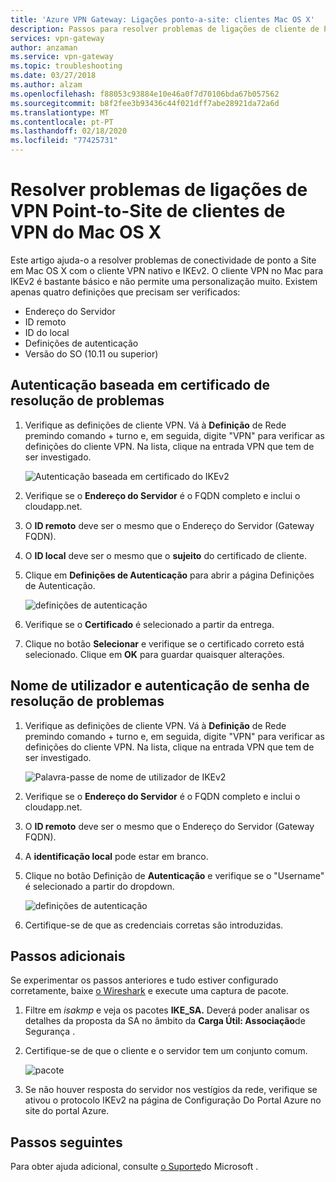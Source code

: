 ```yaml
---
title: 'Azure VPN Gateway: Ligações ponto-a-site: clientes Mac OS X'
description: Passos para resolver problemas de ligações de cliente de P2S Mac OS X VPN
services: vpn-gateway
author: anzaman
ms.service: vpn-gateway
ms.topic: troubleshooting
ms.date: 03/27/2018
ms.author: alzam
ms.openlocfilehash: f88053c93884e10e46a0f7d70106bda67b057562
ms.sourcegitcommit: b8f2fee3b93436c44f021dff7abe28921da72a6d
ms.translationtype: MT
ms.contentlocale: pt-PT
ms.lasthandoff: 02/18/2020
ms.locfileid: "77425731"
---
```

# <a name="troubleshoot-point-to-site-vpn-connections-from-mac-os-x-vpn-clients"></a>Resolver problemas de ligações de VPN Point-to-Site de clientes de VPN do Mac OS X

Este artigo ajuda-o a resolver problemas de conectividade de ponto a Site em Mac OS X com o cliente VPN nativo e IKEv2. O cliente VPN no Mac para IKEv2 é bastante básico e não permite uma personalização muito. Existem apenas quatro definições que precisam ser verificados:

* Endereço do Servidor
* ID remoto
* ID do local
* Definições de autenticação
* Versão do SO (10.11 ou superior)


## <a name="VPNClient"></a>Autenticação baseada em certificado de resolução de problemas
1. Verifique as definições de cliente VPN. Vá à **Definição** de Rede premindo comando + turno e, em seguida, digite "VPN" para verificar as definições do cliente VPN. Na lista, clique na entrada VPN que tem de ser investigado.

   ![Autenticação baseada em certificado do IKEv2](./media/vpn-gateway-troubleshoot-point-to-site-osx-ikev2/ikev2cert1.jpg)
2. Verifique se o **Endereço do Servidor** é o FQDN completo e inclui o cloudapp.net.
3. O **ID remoto** deve ser o mesmo que o Endereço do Servidor (Gateway FQDN).
4. O **ID local** deve ser o mesmo que o **sujeito** do certificado de cliente.
5. Clique em **Definições de Autenticação** para abrir a página Definições de Autenticação.

   ![definições de autenticação](./media/vpn-gateway-troubleshoot-point-to-site-osx-ikev2/ikev2auth2.jpg)
6. Verifique se o **Certificado** é selecionado a partir da entrega.
7. Clique no botão **Selecionar** e verifique se o certificado correto está selecionado. Clique em **OK** para guardar quaisquer alterações.

## <a name="ikev2"></a>Nome de utilizador e autenticação de senha de resolução de problemas

1. Verifique as definições de cliente VPN. Vá à **Definição** de Rede premindo comando + turno e, em seguida, digite "VPN" para verificar as definições do cliente VPN. Na lista, clique na entrada VPN que tem de ser investigado.

   ![Palavra-passe de nome de utilizador de IKEv2](./media/vpn-gateway-troubleshoot-point-to-site-osx-ikev2/ikev2user3.jpg)
2. Verifique se o **Endereço do Servidor** é o FQDN completo e inclui o cloudapp.net.
3. O **ID remoto** deve ser o mesmo que o Endereço do Servidor (Gateway FQDN).
4. A **identificação local** pode estar em branco.
5. Clique no botão Definição de **Autenticação** e verifique se o "Username" é selecionado a partir do dropdown.

   ![definições de autenticação](./media/vpn-gateway-troubleshoot-point-to-site-osx-ikev2/ikev2auth4.png)
6. Certifique-se de que as credenciais corretas são introduzidas.

## <a name="additional"></a>Passos adicionais

Se experimentar os passos anteriores e tudo estiver configurado corretamente, baixe [o Wireshark](https://www.wireshark.org/#download) e execute uma captura de pacote.

1. Filtre em *isakmp* e veja os pacotes **IKE_SA.** Deverá poder analisar os detalhes da proposta da SA no âmbito da **Carga Útil: Associação**de Segurança . 
2. Certifique-se de que o cliente e o servidor tem um conjunto comum.

   ![pacote](./media/vpn-gateway-troubleshoot-point-to-site-osx-ikev2/packet5.jpg) 
  
3. Se não houver resposta do servidor nos vestígios da rede, verifique se ativou o protocolo IKEv2 na página de Configuração Do Portal Azure no site do portal Azure.

## <a name="next-steps"></a>Passos seguintes
Para obter ajuda adicional, consulte [o Suporte](https://portal.azure.com/?#blade/Microsoft_Azure_Support/HelpAndSupportBlade)do Microsoft .
